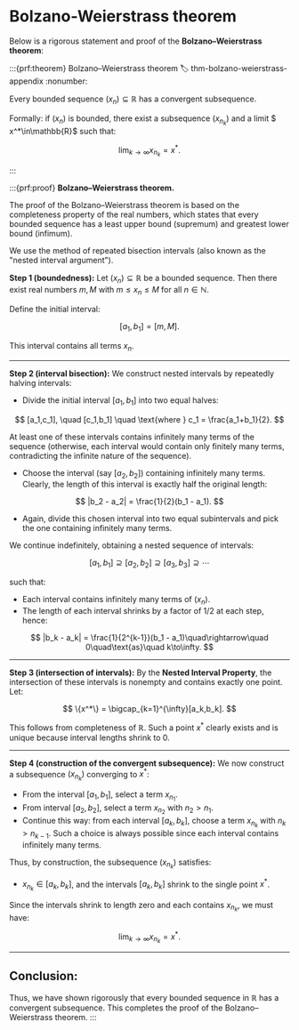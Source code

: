 # Bolzano-Weierstrass theorem
Below is a rigorous statement and proof of the **Bolzano–Weierstrass theorem**:

:::{prf:theorem} Bolzano–Weierstrass theorem
:label: thm-bolzano-weierstrass-appendix
:nonumber:

Every bounded sequence $(x_n)\subseteq\mathbb{R}$ has a convergent subsequence.

Formally: if $(x_n)$ is bounded, there exist a subsequence $(x_{n_k})$ and a limit $ x^*\in\mathbb{R}$ such that:

$$
\lim_{k\to\infty} x_{n_k} = x^*.
$$

:::

:::{prf:proof} **Bolzano–Weierstrass theorem.**

The proof of the Bolzano–Weierstrass theorem is based on the completeness property of the real numbers, which states that every bounded sequence has a least upper bound (supremum) and greatest lower bound (infimum).

We use the method of repeated bisection intervals (also known as the "nested interval argument").

**Step 1 (boundedness):**
Let $(x_n)\subseteq\mathbb{R}$ be a bounded sequence. Then there exist real numbers $m, M$ with $m\le x_n\le M$ for all $n\in\mathbb{N}$.

Define the initial interval:

$$
[a_1,b_1] = [m,M].
$$

This interval contains all terms $x_n$.

---

**Step 2 (interval bisection):**
We construct nested intervals by repeatedly halving intervals:

* Divide the initial interval $[a_1,b_1]$ into two equal halves:

$$
[a_1,c_1], \quad [c_1,b_1] \quad \text{where } c_1 = \frac{a_1+b_1}{2}.
$$

At least one of these intervals contains infinitely many terms of the sequence (otherwise, each interval would contain only finitely many terms, contradicting the infinite nature of the sequence).

* Choose the interval (say $[a_2,b_2]$) containing infinitely many terms. Clearly, the length of this interval is exactly half the original length:

$$
|b_2 - a_2| = \frac{1}{2}(b_1 - a_1).
$$

* Again, divide this chosen interval into two equal subintervals and pick the one containing infinitely many terms.

We continue indefinitely, obtaining a nested sequence of intervals:

$$
[a_1,b_1]\supseteq[a_2,b_2]\supseteq[a_3,b_3]\supseteq\cdots
$$

such that:

* Each interval contains infinitely many terms of $(x_n)$.
* The length of each interval shrinks by a factor of $1/2$ at each step, hence:

$$
|b_k - a_k| = \frac{1}{2^{k-1}}(b_1 - a_1)\quad\rightarrow\quad 0\quad\text{as}\quad k\to\infty.
$$

---

**Step 3 (intersection of intervals):**
By the **Nested Interval Property**, the intersection of these intervals is nonempty and contains exactly one point. Let:

$$
\{x^*\} = \bigcap_{k=1}^{\infty}[a_k,b_k].
$$

This follows from completeness of $\mathbb{R}$. Such a point $x^*$ clearly exists and is unique because interval lengths shrink to 0.

---

**Step 4 (construction of the convergent subsequence):**
We now construct a subsequence $(x_{n_k})$ converging to $x^*$:

* From the interval $[a_1,b_1]$, select a term $x_{n_1}$.
* From interval $[a_2,b_2]$, select a term $x_{n_2}$ with $n_2>n_1$.
* Continue this way: from each interval $[a_k,b_k]$, choose a term $x_{n_k}$ with $n_k>n_{k-1}$. Such a choice is always possible since each interval contains infinitely many terms.

Thus, by construction, the subsequence $(x_{n_k})$ satisfies:

* $x_{n_k}\in[a_k,b_k]$, and the intervals $[a_k,b_k]$ shrink to the single point $x^*$.

Since the intervals shrink to length zero and each contains $x_{n_k}$, we must have:

$$
\lim_{k\to\infty} x_{n_k} = x^*.
$$

---

## **Conclusion:**

Thus, we have shown rigorously that every bounded sequence in $\mathbb{R}$ has a convergent subsequence. This completes the proof of the Bolzano–Weierstrass theorem.
:::